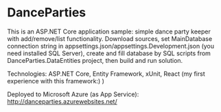 # DanceParties

This is an ASP.NET Core application sample: simple dance party keeper with add/remove/list functionality. Download sources, set MainDatabase connection string in appsettings.json/appsettings.Development.json (you need installed SQL Server), create and fill database by SQL scripts from DanceParties.DataEntities project, then build and run solution.

Technologies: ASP.NET Core, Entity Framework, xUnit, React (my first experience with this framework:) )

Deployed to Microsoft Azure (as App Service): http://danceparties.azurewebsites.net/


